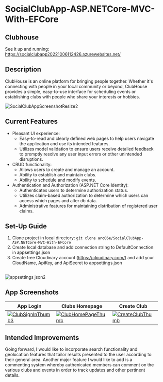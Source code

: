 # SocialClubApp-ASP.NETCore-MVC-With-EFCore

## Clubhouse
See it up and running: https://socialclubapp20221006112426.azurewebsites.net/

## Description

ClubHouse is an online platform for bringing people together. Whether it's connecting with people in your local community or beyond, ClubHouse provides a simple, easy-to-use interface for scheduling events or establishing clubs with people who share your interests or hobbies.

![SocialClubAppScreenshotResize2](https://user-images.githubusercontent.com/91097715/195120960-f829ab91-f348-4332-8ad7-e87fa7ad5041.jpg)

<!--
## Origin

I built this MVC ASP.NET Core app in .NET 6 in order to better acquaint myself with ASP.NET Core's Identity Framework. Through designing and building this app, I was able to learn about key features of the Identity Framework - such as authentication and authorization - and the ways in which you can restrict user access to parts of the app through assigning roles and claims in order to create a more secure app.
-->

## Current Features

 * Pleasant UI experience:
   * Easy-to-read and clearly defined web pages to help users navigate the application and use its intended features.
   * Utilizes model validation to ensure users receive detailed feedback to promptly resolve any user input errors or other unintended disruptions.
 * CRUD functionality:
   * Allows users to create and manage an account.
   * Ability to establish and maintain clubs.
   *  Ability to schedule and modify events. 
 * Authentication and Authorization (ASP.NET Core Identity):
   * Authenticates users to determine authorization status.
   * Utilizes claim-based authorization to determine which users can access which pages and alter db data.
   * Administrative features for maintaining distribution of registered user claims.   

<!-- * Seeds database with sample data to demonstrate app's key features. -->

## Set-Up Guide
1. Clone project in local directory:
``` git clone arc06e/SocialClubApp-ASP.NETCore-MVC-With-EFCore ```
2. Create local database and add connection string to DefaultConnection in appsettings.json
3. Create free Cloudinary account (https://cloudinary.com/) and add your CloudName, ApiKey, and ApiSecret to appsettings.json 
## 
![appsettings json2](https://user-images.githubusercontent.com/91097715/195206015-50b89802-4b2a-4494-b872-3464d684c13a.jpg)


<!-- 
NEED SECTION ON HOW TO CLONE/FORK APP, CONFIGURE DB, CLOUDINARY, ETC
1. CLONE/FORK
  - CLONE PROJECT
  - *INCLUDE CODE ``` https://github.com/arc06e/SocialClubApp-ASP.NETCore-MVC-With-EFCore.git ```*
2. SET UP LOCAL DB/ADD CONNECTION STRING TO APPSETTINGS
3. CREATE CLOUDINARY ACCOUNT
-->
 
## App Screenshots

| App Login | Clubs Homepage | Create Club | Club Details | Edit Club | Delete Club |
| ------------- | ------------- | --- | --- | --- | --- |
| [![ClubSignInThumb3](https://user-images.githubusercontent.com/91097715/195196601-e83edbcb-048a-400f-8a1c-d4df3b776a6f.jpg)](https://user-images.githubusercontent.com/91097715/195199438-79b7c481-1988-4557-947f-4532a6b48d34.jpg) | [![ClubHomePageThumb](https://user-images.githubusercontent.com/91097715/195196794-60892407-e7eb-441e-bd50-7b5005ecef36.jpg)](https://user-images.githubusercontent.com/91097715/195199712-698e7312-bd27-49a7-80a4-9538225f0f66.jpg) | [![CreateClubThumb](https://user-images.githubusercontent.com/91097715/195197226-e4f315f5-9650-4d08-ab1b-bfc9ae027be4.jpg)](https://user-images.githubusercontent.com/91097715/195199807-0551925a-ae8d-46ea-b125-551cc99673e5.jpg) | [![ReadClubThumb](https://user-images.githubusercontent.com/91097715/195197523-806922a1-1460-478a-be56-b36da0ae9798.jpg)](https://user-images.githubusercontent.com/91097715/195199908-1be8859b-8631-4261-8313-ecbb246e2eb1.jpg) | [![EditClubThumb](https://user-images.githubusercontent.com/91097715/195197723-1172b059-ee77-4f8f-aaf3-3e247cf9ae59.jpg)](https://user-images.githubusercontent.com/91097715/195200026-51fcee5e-fa21-4789-8596-ba7b05c921f7.jpg) | [![DeleteClubThumb](https://user-images.githubusercontent.com/91097715/195197903-f114dbd2-8782-4865-a3d7-7a5c115c1a27.jpg)](https://user-images.githubusercontent.com/91097715/195200111-bb9d9345-6d44-424e-98ee-c408b65e1f96.jpg) |


## Intended Improvements

Going forward, I would like to incorporate search functionality and geolocation features that tailor results presented to the user according to their general area.  Another major feature I would like to add is a commenting system whereby authenicated members can comment on the various clubs and events in order to track updates and other pertinent details. 

<!--
![ClubHouseHomepage](https://user-images.githubusercontent.com/91097715/167471401-5dd897b3-23c0-4948-81b8-c46b97bf5178.JPG)

![ClubHouseListUsers](https://user-images.githubusercontent.com/91097715/167471424-463dfe25-d149-4214-b7d5-c21bb1d51fc3.JPG)


<![ClubHouseEditUser](https://user-images.githubusercontent.com/91097715/167471429-f74ae533-a31c-4fd4-882b-4a85e2734ae9.JPG)


-->
